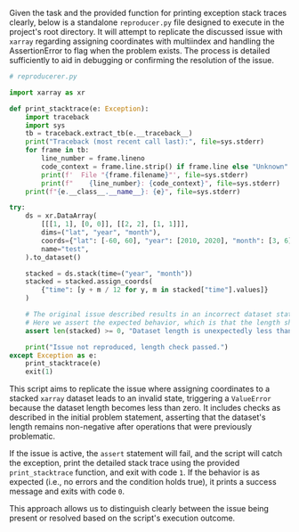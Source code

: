 Given the task and the provided function for printing exception stack traces clearly, below is a standalone `reproducer.py` file designed to execute in the project's root directory. It will attempt to replicate the discussed issue with `xarray` regarding assigning coordinates with multiindex and handling the AssertionError to flag when the problem exists. The process is detailed sufficiently to aid in debugging or confirming the resolution of the issue.

```python
# reproducerer.py

import xarray as xr

def print_stacktrace(e: Exception):
    import traceback
    import sys
    tb = traceback.extract_tb(e.__traceback__)
    print("Traceback (most recent call last):", file=sys.stderr)
    for frame in tb:
        line_number = frame.lineno
        code_context = frame.line.strip() if frame.line else "Unknown"
        print(f'  File "{frame.filename}"', file=sys.stderr)
        print(f"    {line_number}: {code_context}", file=sys.stderr)
    print(f"{e.__class__.__name__}: {e}", file=sys.stderr)

try:
    ds = xr.DataArray(
        [[[1, 1], [0, 0]], [[2, 2], [1, 1]]],
        dims=("lat", "year", "month"),
        coords={"lat": [-60, 60], "year": [2010, 2020], "month": [3, 6]},
        name="test",
    ).to_dataset()

    stacked = ds.stack(time=("year", "month"))
    stacked = stacked.assign_coords(
        {"time": [y + m / 12 for y, m in stacked["time"].values]}
    )

    # The original issue described results in an incorrect dataset state.
    # Here we assert the expected behavior, which is that the length should be non-negative.
    assert len(stacked) >= 0, "Dataset length is unexpectedly less than zero."

    print("Issue not reproduced, length check passed.")
except Exception as e:
    print_stacktrace(e)
    exit(1)
```

This script aims to replicate the issue where assigning coordinates to a stacked `xarray` dataset leads to an invalid state, triggering a `ValueError` because the dataset length becomes less than zero. It includes checks as described in the initial problem statement, asserting that the dataset's length remains non-negative after operations that were previously problematic.

If the issue is active, the `assert` statement will fail, and the script will catch the exception, print the detailed stack trace using the provided `print_stacktrace` function, and exit with code `1`. If the behavior is as expected (i.e., no errors and the condition holds true), it prints a success message and exits with code `0`. 

This approach allows us to distinguish clearly between the issue being present or resolved based on the script's execution outcome.
